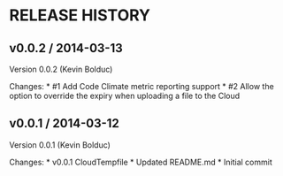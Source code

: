 # RELEASE HISTORY

## v0.0.2 / 2014-03-13

Version 0.0.2 (Kevin Bolduc)

Changes:
    * #1 Add Code Climate metric reporting support
    * #2 Allow the option to override the expiry when uploading a file to the Cloud

## v0.0.1 / 2014-03-12

Version 0.0.1 (Kevin Bolduc)

Changes:
    * v0.0.1 CloudTempfile
    * Updated README.md
    * Initial commit
